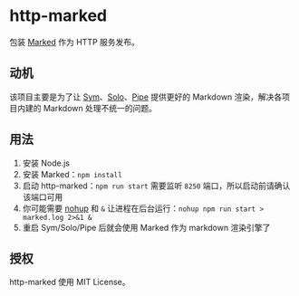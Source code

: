 # http-marked

包装 [Marked](https://github.com/markedjs/marked) 作为 HTTP 服务发布。

## 动机

该项目主要是为了让 [Sym](https://github.com/b3log/symphony)、[Solo](https://github.com/b3log/solo)、[Pipe](https://github.com/b3log/pipe) 提供更好的 Markdown 渲染，解决各项目内建的 Markdown 处理不统一的问题。

## 用法

1. 安装 Node.js
2. 安装 Marked：`npm install`
3. 启动 http-marked：`npm run start` 需要监听 `8250` 端口，所以启动前请确认该端口可用
4. 你可能需要 [nohup](https://hacpai.com/man?cmd=nohup) 和 `&` 让进程在后台运行：`nohup npm run start > marked.log 2>&1 &`
5. 重启 Sym/Solo/Pipe 后就会使用 Marked 作为 markdown 渲染引擎了

## 授权

http-marked 使用 MIT License。

